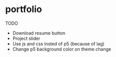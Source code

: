 # portfolio

TODO
- Download resume button
- Project slider
- Use js and css insted of p5 (because of lag)
- Change p5 background color on theme change
